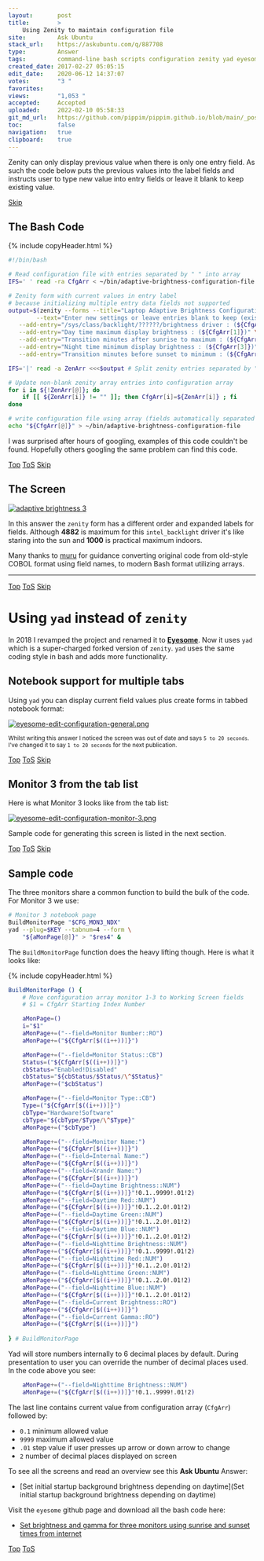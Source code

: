 ```yaml
---
layout:       post
title:        >
    Using Zenity to maintain configuration file
site:         Ask Ubuntu
stack_url:    https://askubuntu.com/q/887708
type:         Answer
tags:         command-line bash scripts configuration zenity yad eyesome
created_date: 2017-02-27 05:05:15
edit_date:    2020-06-12 14:37:07
votes:        "3 "
favorites:    
views:        "1,053 "
accepted:     Accepted
uploaded:     2022-02-10 05:58:33
git_md_url:   https://github.com/pippim/pippim.github.io/blob/main/_posts/2017/2017-02-27-Using-Zenity-to-maintain-configuration-file.md
toc:          false
navigation:   true
clipboard:    true
---
```


Zenity can only display previous value when there is only one entry field. As such the code below puts the previous values into the label fields and instructs user to type new value into entry fields or leave it blank to keep existing value.


<a id="hdr1"></a>
<div class="hdr-bar">  <a href="#hdr2" class ="hdr-btn">Skip</a></div>

## The Bash Code




{% include copyHeader.html %}
``` bash
#!/bin/bash

# Read configuration file with entries separated by " " into array
IFS=' ' read -ra CfgArr < ~/bin/adaptive-brightness-configuration-file

# Zenity form with current values in entry label
# because initializing multiple entry data fields not supported
output=$(zenity --forms --title="Laptop Adaptive Brightness Configuration" \
        --text="Enter new settings or leave entries blank to keep (existing) settings" \
   --add-entry="/sys/class/backlight/??????/brightness driver : (${CfgArr[0]})" \
   --add-entry="Day time maximum display brightness : (${CfgArr[1]})" \
   --add-entry="Transition minutes after sunrise to maximum : (${CfgArr[2]})" \
   --add-entry="Night time minimum display brightness : (${CfgArr[3]})" \
   --add-entry="Transition minutes before sunset to minimum : (${CfgArr[4]})")

IFS='|' read -a ZenArr <<<$output # Split zenity entries separated by "|" into array elements

# Update non-blank zenity array entries into configuration array
for i in ${!ZenArr[@]}; do
    if [[ ${ZenArr[i]} != "" ]]; then CfgArr[i]=${ZenArr[i]} ; fi
done

# write configuration file using array (fields automatically separated by " ")
echo "${CfgArr[@]}" > ~/bin/adaptive-brightness-configuration-file
```

I was surprised after hours of googling, examples of this code couldn't be found. Hopefully others googling the same problem can find this code.


<a id="hdr2"></a>
<div class="hdr-bar">  <a href="#" class ="hdr-btn">Top</a>  <a href="#hdr1" class ="hdr-btn">ToS</a>  <a href="#hdr3" class ="hdr-btn">Skip</a></div>

## The Screen

[![adaptive brightness 3][1]][1]

In this answer the `zenity` form has a different order and expanded labels for fields. Although **4882** is maximum for this `intel_backlight` driver it's like staring into the sun and **1000** is practical maximum indoors.

Many thanks to [muru][5] for guidance converting original code from old-style COBOL format using field names, to modern Bash format utilizing arrays.

----------


<a id="hdr3"></a>
<div class="hdr-bar">  <a href="#" class ="hdr-btn">Top</a>  <a href="#hdr2" class ="hdr-btn">ToS</a>  <a href="#hdr4" class ="hdr-btn">Skip</a></div>

# Using `yad` instead of `zenity`

In 2018 I revamped the project and renamed it to [**Eyesome**][2]. Now it uses `yad` which is a super-charged forked version of `zenity`. `yad` uses the same coding style in bash and adds more functionality.

## Notebook support for multiple tabs

Using `yad` you can display current field values plus create forms in tabbed notebook format:

[![eyesome-edit-configuration-general.png][3]][3]

<sub>Whilst writing this answer I noticed the screen was out of date and says `5 to 20 seconds`. I've changed it to say `1 to 20 seconds` for the next publication.</sub>


<a id="hdr4"></a>
<div class="hdr-bar">  <a href="#" class ="hdr-btn">Top</a>  <a href="#hdr3" class ="hdr-btn">ToS</a>  <a href="#hdr5" class ="hdr-btn">Skip</a></div>

## Monitor 3 from the tab list

Here is what Monitor 3 looks like from the tab list:

[![eyesome-edit-configuration-monitor-3.png][4]][4]

Sample code for generating this screen is listed in the next section.


<a id="hdr5"></a>
<div class="hdr-bar">  <a href="#" class ="hdr-btn">Top</a>  <a href="#hdr4" class ="hdr-btn">ToS</a>  <a href="#hdr6" class ="hdr-btn">Skip</a></div>

## Sample code

The three monitors share a common function to build the bulk of the code. For Monitor 3 we use:

``` bash
# Monitor 3 notebook page
BuildMonitorPage "$CFG_MON3_NDX"
yad --plug=$KEY --tabnum=4 --form \
    "${aMonPage[@]}" > "$res4" &
```

The `BuildMonitorPage` function does the heavy lifting though. Here is what it looks like:


{% include copyHeader.html %}
``` bash
BuildMonitorPage () {
    # Move configuration array monitor 1-3 to Working Screen fields
    # $1 = CfgArr Starting Index Number

    aMonPage=()
    i="$1"
    aMonPage+=("--field=Monitor Number::RO")
    aMonPage+=("${CfgArr[$((i++))]}")

    aMonPage+=("--field=Monitor Status::CB")
    Status=("${CfgArr[$((i++))]}")
    cbStatus="Enabled!Disabled"
    cbStatus="${cbStatus/$Status/\^$Status}"
    aMonPage+=("$cbStatus")

    aMonPage+=("--field=Monitor Type::CB")
    Type=("${CfgArr[$((i++))]}")
    cbType="Hardware!Software"
    cbType="${cbType/$Type/\^$Type}"
    aMonPage+=("$cbType")

    aMonPage+=("--field=Monitor Name:")
    aMonPage+=("${CfgArr[$((i++))]}")
    aMonPage+=("--field=Internal Name:")
    aMonPage+=("${CfgArr[$((i++))]}")
    aMonPage+=("--field=Xrandr Name:")
    aMonPage+=("${CfgArr[$((i++))]}")
    aMonPage+=("--field=Daytime Brightness::NUM")
    aMonPage+=("${CfgArr[$((i++))]}"!0.1..9999!.01!2)
    aMonPage+=("--field=Daytime Red::NUM")
    aMonPage+=("${CfgArr[$((i++))]}"!0.1..2.0!.01!2)
    aMonPage+=("--field=Daytime Green::NUM")
    aMonPage+=("${CfgArr[$((i++))]}"!0.1..2.0!.01!2)
    aMonPage+=("--field=Daytime Blue::NUM")
    aMonPage+=("${CfgArr[$((i++))]}"!0.1..2.0!.01!2)
    aMonPage+=("--field=Nighttime Brightness::NUM")
    aMonPage+=("${CfgArr[$((i++))]}"!0.1..9999!.01!2)
    aMonPage+=("--field=Nighttime Red::NUM")
    aMonPage+=("${CfgArr[$((i++))]}"!0.1..2.0!.01!2)
    aMonPage+=("--field=Nighttime Green::NUM")
    aMonPage+=("${CfgArr[$((i++))]}"!0.1..2.0!.01!2)
    aMonPage+=("--field=Nighttime Blue::NUM")
    aMonPage+=("${CfgArr[$((i++))]}"!0.1..2.0!.01!2)
    aMonPage+=("--field=Current Brightness::RO")
    aMonPage+=("${CfgArr[$((i++))]}")
    aMonPage+=("--field=Current Gamma::RO")
    aMonPage+=("${CfgArr[$((i++))]}")
    
} # BuildMonitorPage
```

Yad will store numbers internally to 6 decimal places by default. During presentation to user you can override the number of decimal places used. In the code above you see:

``` bash
    aMonPage+=("--field=Nighttime Brightness::NUM")
    aMonPage+=("${CfgArr[$((i++))]}"!0.1..9999!.01!2)
```

The last line contains current value from configuration array (`CfgArr`) followed by:

- `0.1` minimum allowed value
- `9999` maximum allowed value
- `.01` step value if user presses up arrow or down arrow to change
- `2` number of decimal places displayed on screen

To see all the screens and read an overview see this **Ask Ubuntu** Answer:

- [Set initial startup background brightness depending on daytime](Set initial startup background brightness depending on daytime)

Visit the `eyesome` github page and download all the bash code here:

- [Set brightness and gamma for three monitors using sunrise and sunset times from internet][2] 


  [1]: https://i.stack.imgur.com/8RL9t.png
  [2]: https://github.com/WinEunuuchs2Unix/eyesome
  [3]: https://i.stack.imgur.com/EOV2y.png
  [4]: https://i.stack.imgur.com/C5YLm.png
  [5]: https://askubuntu.com/users/158442/muru


<a id="hdr6"></a>
<div class="hdr-bar">  <a href="#" class ="hdr-btn">Top</a>  <a href="#hdr5" class ="hdr-btn">ToS</a></div>

